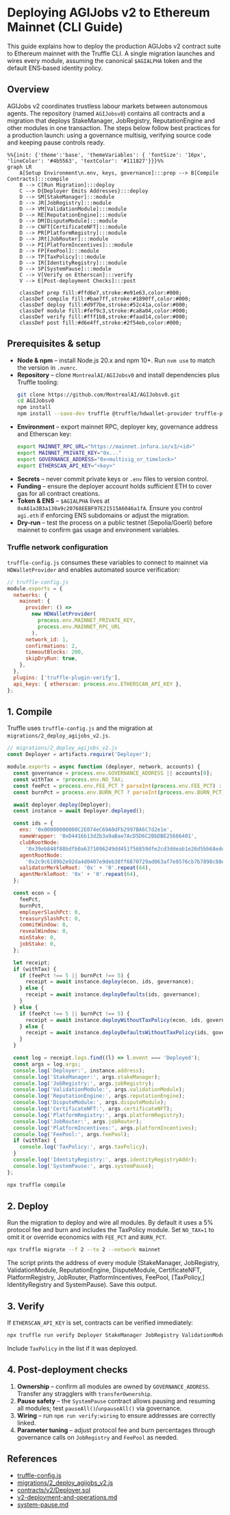 # Deploying AGIJobs v2 to Ethereum Mainnet (CLI Guide)

This guide explains how to deploy the production AGIJobs v2 contract suite to Ethereum mainnet with the Truffle CLI. A single migration launches and wires every module, assuming the canonical `$AGIALPHA` token and the default ENS‑based identity policy.

## Overview

AGIJobs v2 coordinates trustless labour markets between autonomous agents. The repository (named `AGIJobsv0`) contains all contracts and a migration that deploys StakeManager, JobRegistry, ReputationEngine and other modules in one transaction. The steps below follow best practices for a production launch: using a governance multisig, verifying source code and keeping pause controls ready.

```mermaid
%%{init: {'theme':'base', 'themeVariables': { 'fontSize': '16px', 'lineColor': '#4b5563', 'textColor': '#111827'}}}%%
graph LR
    A[Setup Environment\n.env, keys, governance]:::prep --> B[Compile Contracts]:::compile
    B --> C[Run Migration]:::deploy
    C --> D{Deployer Emits Addresses}:::deploy
    D --> SM[StakeManager]:::module
    D --> JR[JobRegistry]:::module
    D --> VM[ValidationModule]:::module
    D --> RE[ReputationEngine]:::module
    D --> DM[DisputeModule]:::module
    D --> CNFT[CertificateNFT]:::module
    D --> PR[PlatformRegistry]:::module
    D --> JRt[JobRouter]:::module
    D --> PI[PlatformIncentives]:::module
    D --> FP[FeePool]:::module
    D --> TP[TaxPolicy]:::module
    D --> IR[IdentityRegistry]:::module
    D --> SP[SystemPause]:::module
    C --> V[Verify on Etherscan]:::verify
    V --> E[Post-deployment Checks]:::post

    classDef prep fill:#ffd6e7,stroke:#e91e63,color:#000;
    classDef compile fill:#bae7ff,stroke:#1890ff,color:#000;
    classDef deploy fill:#d9f7be,stroke:#52c41a,color:#000;
    classDef module fill:#fef9c3,stroke:#ca8a04,color:#000;
    classDef verify fill:#fff1b8,stroke:#faad14,color:#000;
    classDef post fill:#d6e4ff,stroke:#2f54eb,color:#000;
```

## Prerequisites & setup

- **Node & npm** – install Node.js 20.x and npm 10+. Run `nvm use` to match the version in `.nvmrc`.
- **Repository** – clone `MontrealAI/AGIJobsv0` and install dependencies plus Truffle tooling:
  ```bash
  git clone https://github.com/MontrealAI/AGIJobsv0.git
  cd AGIJobsv0
  npm install
  npm install --save-dev truffle @truffle/hdwallet-provider truffle-plugin-verify
  ```
- **Environment** – export mainnet RPC, deployer key, governance address and Etherscan key:
  ```bash
  export MAINNET_RPC_URL="https://mainnet.infura.io/v3/<id>"
  export MAINNET_PRIVATE_KEY="0x..."
  export GOVERNANCE_ADDRESS="0x<multisig_or_timelock>"
  export ETHERSCAN_API_KEY="<key>"
  ```
- **Secrets** – never commit private keys or `.env` files to version control.
- **Funding** – ensure the deployer account holds sufficient ETH to cover gas for all contract creations.
- **Token & ENS** – `$AGIALPHA` lives at `0xA61a3B3a130a9c20768EEBF97E21515A6046a1fA`. Ensure you control `agi.eth` if enforcing ENS subdomains or adjust the migration.
- **Dry‑run** – test the process on a public testnet (Sepolia/Goerli) before mainnet to confirm gas usage and environment variables.

### Truffle network configuration

`truffle-config.js` consumes these variables to connect to mainnet via `HDWalletProvider` and enables automated source verification:

```javascript
// truffle-config.js
module.exports = {
  networks: {
    mainnet: {
      provider: () =>
        new HDWalletProvider(
          process.env.MAINNET_PRIVATE_KEY,
          process.env.MAINNET_RPC_URL
        ),
      network_id: 1,
      confirmations: 2,
      timeoutBlocks: 200,
      skipDryRun: true,
    },
  },
  plugins: ['truffle-plugin-verify'],
  api_keys: { etherscan: process.env.ETHERSCAN_API_KEY },
};
```


## 1. Compile

Truffle uses `truffle-config.js` and the migration at `migrations/2_deploy_agijobs_v2.js`.

```javascript
// migrations/2_deploy_agijobs_v2.js
const Deployer = artifacts.require('Deployer');

module.exports = async function (deployer, network, accounts) {
  const governance = process.env.GOVERNANCE_ADDRESS || accounts[0];
  const withTax = !process.env.NO_TAX;
  const feePct = process.env.FEE_PCT ? parseInt(process.env.FEE_PCT) : 5;
  const burnPct = process.env.BURN_PCT ? parseInt(process.env.BURN_PCT) : 5;

  await deployer.deploy(Deployer);
  const instance = await Deployer.deployed();

  const ids = {
    ens: '0x00000000000C2E074eC69A0dFb2997BA6C7d2e1e',
    nameWrapper: '0xD4416b13d2b3a9aBae7AcD5D6C2BbDBE25686401',
    clubRootNode:
      '0x39eb848f88bdfb0a6371096249dd451f56859dfe2cd3ddeab1e26d5bb68ede16',
    agentRootNode:
      '0x2c9c6189b2e92da4d0407e9deb38ff6870729ad063af7e8576cb7b7898c88e2d',
    validatorMerkleRoot: '0x' + '0'.repeat(64),
    agentMerkleRoot: '0x' + '0'.repeat(64),
  };

  const econ = {
    feePct,
    burnPct,
    employerSlashPct: 0,
    treasurySlashPct: 0,
    commitWindow: 0,
    revealWindow: 0,
    minStake: 0,
    jobStake: 0,
  };

  let receipt;
  if (withTax) {
    if (feePct !== 5 || burnPct !== 5) {
      receipt = await instance.deploy(econ, ids, governance);
    } else {
      receipt = await instance.deployDefaults(ids, governance);
    }
  } else {
    if (feePct !== 5 || burnPct !== 5) {
      receipt = await instance.deployWithoutTaxPolicy(econ, ids, governance);
    } else {
      receipt = await instance.deployDefaultsWithoutTaxPolicy(ids, governance);
    }
  }

  const log = receipt.logs.find((l) => l.event === 'Deployed');
  const args = log.args;
  console.log('Deployer:', instance.address);
  console.log('StakeManager:', args.stakeManager);
  console.log('JobRegistry:', args.jobRegistry);
  console.log('ValidationModule:', args.validationModule);
  console.log('ReputationEngine:', args.reputationEngine);
  console.log('DisputeModule:', args.disputeModule);
  console.log('CertificateNFT:', args.certificateNFT);
  console.log('PlatformRegistry:', args.platformRegistry);
  console.log('JobRouter:', args.jobRouter);
  console.log('PlatformIncentives:', args.platformIncentives);
  console.log('FeePool:', args.feePool);
  if (withTax) {
    console.log('TaxPolicy:', args.taxPolicy);
  }
  console.log('IdentityRegistry:', args.identityRegistryAddr);
  console.log('SystemPause:', args.systemPause);
};
```

```bash
npx truffle compile
```

## 2. Deploy

Run the migration to deploy and wire all modules. By default it uses a 5% protocol fee and burn and includes the TaxPolicy module. Set `NO_TAX=1` to omit it or override economics with `FEE_PCT` and `BURN_PCT`.

```bash
npx truffle migrate --f 2 --to 2 --network mainnet
```

The script prints the address of every module (StakeManager, JobRegistry, ValidationModule, ReputationEngine, DisputeModule, CertificateNFT, PlatformRegistry, JobRouter, PlatformIncentives, FeePool, [TaxPolicy,] IdentityRegistry and SystemPause). Save this output.

## 3. Verify

If `ETHERSCAN_API_KEY` is set, contracts can be verified immediately:

```bash
npx truffle run verify Deployer StakeManager JobRegistry ValidationModule ReputationEngine DisputeModule CertificateNFT PlatformRegistry JobRouter PlatformIncentives FeePool IdentityRegistry SystemPause --network mainnet
```

Include `TaxPolicy` in the list if it was deployed.

## 4. Post‑deployment checks

1. **Ownership** – confirm all modules are owned by `GOVERNANCE_ADDRESS`. Transfer any stragglers with `transferOwnership`.
2. **Pause safety** – the `SystemPause` contract allows pausing and resuming all modules; test `pauseAll()`/`unpauseAll()` via governance.
3. **Wiring** – run `npm run verify:wiring` to ensure addresses are correctly linked.
4. **Parameter tuning** – adjust protocol fee and burn percentages through governance calls on `JobRegistry` and `FeePool` as needed.

## References

- [truffle-config.js](../truffle-config.js)
- [migrations/2_deploy_agijobs_v2.js](../migrations/2_deploy_agijobs_v2.js)
- [contracts/v2/Deployer.sol](../contracts/v2/Deployer.sol)
- [v2-deployment-and-operations.md](v2-deployment-and-operations.md)
- [system-pause.md](system-pause.md)
